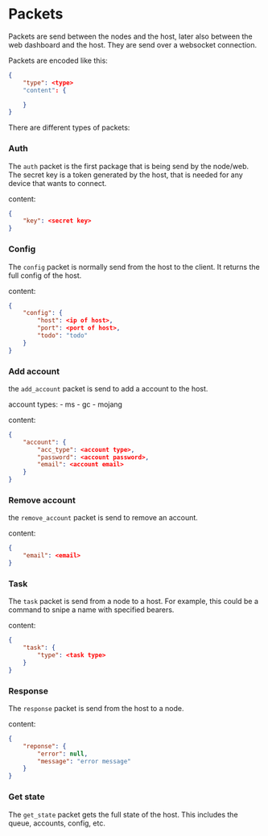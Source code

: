 # Packets

Packets are send between the nodes and the host, later also between the web dashboard and the host.
They are send over a websocket connection.

Packets are encoded like this:
```json
{
    "type": <type>
    "content": {

    }
} 
```

There are different types of packets: 

### Auth

The `auth` packet is the first package that is being send by the node/web.
The secret key is a token generated by the host, that is needed for any device that wants to connect.

content:
```json
{
    "key": <secret key>
}
```

### Config

The `config` packet is normally send from the host to the client. It returns the full config of the host.

content:
```json
{
    "config": {
        "host": <ip of host>,
        "port": <port of host>,
        "todo": "todo"
    }
}
```

### Add account

the `add_account` packet is send to add a account to the host.

account types:
    - ms
    - gc
    - mojang

content:
```json
{
    "account": {
        "acc_type": <account type>,
        "password": <account password>,
        "email": <account email>
    }
}
```

### Remove account
the `remove_account` packet is send to remove an account.

content:
```json
{
    "email": <email>
}
```

### Task

The `task` packet is send from a node to a host.
For example, this could be a command to snipe a name with specified bearers.

content:
```json
{
    "task": {
        "type": <task type>
    } 
}
```

### Response

The `response` packet is send from the host to a node. 

content:
```json
{
    "reponse": {
        "error": null,
        "message": "error message"
    }
}
```

### Get state

The `get_state` packet gets the full state of the host. This includes the queue, accounts, config, etc.
